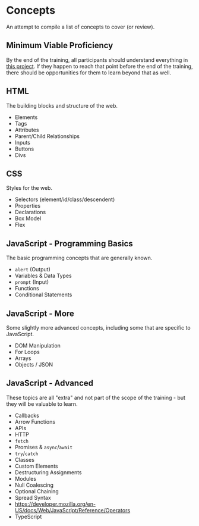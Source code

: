 # Concepts
An attempt to compile a list of concepts to cover (or review).

## Minimum Viable Proficiency
By the end of the training, all participants should understand everything in [this project](https://replit.com/@HylandOutreach/TechSalesMVP). If they happen to reach that point before the end of the training, there should be opportunities for them to learn beyond that as well.

## HTML
The building blocks and structure of the web.

- Elements
- Tags
- Attributes
- Parent/Child Relationships
- Inputs
- Buttons
- Divs

## CSS
Styles for the web.

- Selectors (element/id/class/descendent)
- Properties
- Declarations
- Box Model
- Flex

## JavaScript - Programming Basics
The basic programming concepts that are generally known.

- `alert` (Output)
- Variables & Data Types
- `prompt` (Input)
- Functions
- Conditional Statements

## JavaScript - More
Some slightly more advanced concepts, including some that are specific to JavaScript.

- DOM Manipulation
- For Loops
- Arrays
- Objects / JSON

## JavaScript - Advanced
These topics are all "extra" and not part of the scope of the training - but they will be valuable to learn.

- Callbacks
- Arrow Functions
- APIs
- HTTP
- `fetch`
- Promises & `async`/`await`
- `try`/`catch`
- Classes
- Custom Elements
- Destructuring Assignments
- Modules
- Null Coalescing
- Optional Chaining
- Spread Syntax
- https://developer.mozilla.org/en-US/docs/Web/JavaScript/Reference/Operators
- TypeScript
